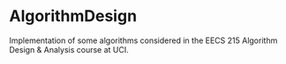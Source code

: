 # AlgorithmDesign
Implementation of some algorithms considered in the EECS 215 Algorithm Design &amp; Analysis course at UCI.
